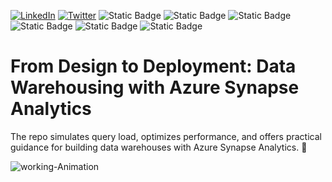 [![LinkedIn](https://img.shields.io/badge/Connect%20with%20me%20on-LinkedIn-blue.svg)](https://www.linkedin.com/in/tahnikahmed/)
[![Twitter](https://img.shields.io/badge/Connect%20with%20me%20on-Twitter/X-blue.svg)](https://twitter.com/TahnikAhmed)
![Static Badge](https://img.shields.io/badge/Data%20Warehousing-Green?style=plastic&logoColor=Blue)
![Static Badge](https://img.shields.io/badge/Azure-blue?style=plastic)
![Static Badge](https://img.shields.io/badge/Azure-Synapse_Analytics-blue?style=plastic)
![Static Badge](https://img.shields.io/badge/Data-Analytics-%2397c900?style=plastic)
![Static Badge](https://img.shields.io/badge/Azure-Stream_Analytics-%230273b4?style=plastic)
![Static Badge](https://img.shields.io/badge/Azure-Machine_Learning-%230273b4?style=plastic)



# From Design to Deployment: Data Warehousing with Azure Synapse Analytics
The repo simulates query load, optimizes performance, and offers practical guidance for building data warehouses with Azure Synapse Analytics. 🚀


![working-Animation](https://github.com/tahhnik/Designing-Large-Scale-Data-Warehouse-with-Azure-Synapse-Analytics/assets/25973761/eec2989a-63d8-4643-8c75-220e7a819da9)
